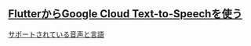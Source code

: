 [FlutterからGoogle Cloud Text-to-Speechを使う](https://toconakis.tech/flutter-google-cloud-text-to-speech/)
---
[サポートされている音声と言語](https://cloud.google.com/text-to-speech/docs/voices?hl=ja)
